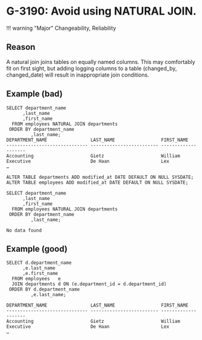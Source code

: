 # G-3190: Avoid using NATURAL JOIN.

!!! warning "Major"
    Changeability, Reliability

## Reason

A natural join joins tables on equally named columns. This may comfortably fit on first sight, but adding logging columns to a table (changed_by, changed_date) will result in inappropriate join conditions. 

## Example (bad)

```
SELECT department_name 
      ,last_name 
      ,first_name 
  FROM employees NATURAL JOIN departments
 ORDER BY department_name 
         ,last_name;
DEPARTMENT_NAME                LAST_NAME                 FIRST_NAME         
------------------------------ ------------------------- --------------------
Accounting                     Gietz                     William             
Executive                      De Haan                   Lex                 
…

ALTER TABLE departments ADD modified_at DATE DEFAULT ON NULL SYSDATE;
ALTER TABLE employees ADD modified_at DATE DEFAULT ON NULL SYSDATE;

SELECT department_name 
      ,last_name 
      ,first_name 
  FROM employees NATURAL JOIN departments
 ORDER BY department_name 
         ,last_name;

No data found
```

## Example (good)

```
SELECT d.department_name 
      ,e.last_name 
      ,e.first_name 
  FROM employees   e
  JOIN departments d ON (e.department_id = d.department_id)
 ORDER BY d.department_name 
         ,e.last_name;

DEPARTMENT_NAME                LAST_NAME                 FIRST_NAME         
------------------------------ ------------------------- --------------------
Accounting                     Gietz                     William             
Executive                      De Haan                   Lex                 
…
```